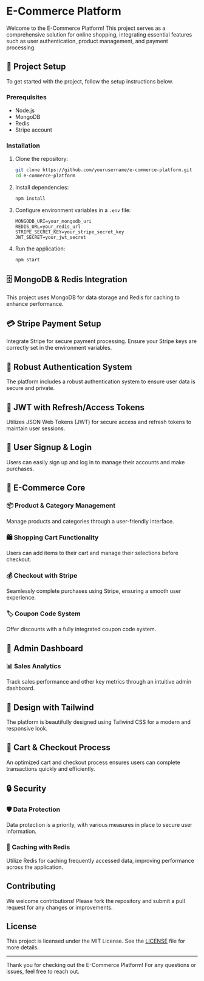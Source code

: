 # E-Commerce Platform

Welcome to the E-Commerce Platform! This project serves as a comprehensive solution for online shopping, integrating essential features such as user authentication, product management, and payment processing.

## 🚀 Project Setup

To get started with the project, follow the setup instructions below.

### Prerequisites

- Node.js
- MongoDB
- Redis
- Stripe account

### Installation

1. Clone the repository:
   ```bash
   git clone https://github.com/yourusername/e-commerce-platform.git
   cd e-commerce-platform
   ```

2. Install dependencies:
   ```bash
   npm install
   ```

3. Configure environment variables in a `.env` file:
   ```plaintext
   MONGODB_URI=your_mongodb_uri
   REDIS_URL=your_redis_url
   STRIPE_SECRET_KEY=your_stripe_secret_key
   JWT_SECRET=your_jwt_secret
   ```

4. Run the application:
   ```bash
   npm start
   ```

## 🗄️ MongoDB & Redis Integration

This project uses MongoDB for data storage and Redis for caching to enhance performance.

## 💳 Stripe Payment Setup

Integrate Stripe for secure payment processing. Ensure your Stripe keys are correctly set in the environment variables.

## 🔐 Robust Authentication System

The platform includes a robust authentication system to ensure user data is secure and private.

## 🔑 JWT with Refresh/Access Tokens

Utilizes JSON Web Tokens (JWT) for secure access and refresh tokens to maintain user sessions.

## 📝 User Signup & Login

Users can easily sign up and log in to manage their accounts and make purchases.

## 🛒 E-Commerce Core

### 📦 Product & Category Management

Manage products and categories through a user-friendly interface.

### 🛍️ Shopping Cart Functionality

Users can add items to their cart and manage their selections before checkout.

### 💰 Checkout with Stripe

Seamlessly complete purchases using Stripe, ensuring a smooth user experience.

### 🏷️ Coupon Code System

Offer discounts with a fully integrated coupon code system.

## 👑 Admin Dashboard

### 📊 Sales Analytics

Track sales performance and other key metrics through an intuitive admin dashboard.

## 🎨 Design with Tailwind

The platform is beautifully designed using Tailwind CSS for a modern and responsive look.

## 🛒 Cart & Checkout Process

An optimized cart and checkout process ensures users can complete transactions quickly and efficiently.

## 🔒 Security

### 🛡️ Data Protection

Data protection is a priority, with various measures in place to secure user information.

### 🚀 Caching with Redis

Utilize Redis for caching frequently accessed data, improving performance across the application.

## Contributing

We welcome contributions! Please fork the repository and submit a pull request for any changes or improvements.

## License

This project is licensed under the MIT License. See the [LICENSE](LICENSE) file for more details.

---

Thank you for checking out the E-Commerce Platform! For any questions or issues, feel free to reach out.